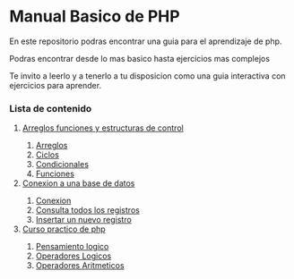 <h1> Manual Basico de PHP</h1>
<p> En este repositorio podras encontrar una guia para el aprendizaje de php. </p>
<p> Podras encontrar desde lo mas basico hasta ejercicios mas complejos</p>
<p> Te invito a leerlo y a tenerlo a tu disposicion como una guia interactiva con ejercicios para aprender. </p>

<h3> Lista de contenido </h3>
<ol>
    <li> <a href="Arreglos_funciones_estructuras_de_control">
     Arreglos funciones y estructuras de control </a> </li>
    <ol>
        <li><a href="Arreglos_funciones_estructuras_de_control/array/">Arreglos</a></li>
        <li><a href="Arreglos_funciones_estructuras_de_control/ciclos/">Ciclos</a></li>
        <li><a href="Arreglos_funciones_estructuras_de_control/condicionales/">Condicionales</a></li>
         <li><a href="Arreglos_funciones_estructuras_de_control/funciones/">Funciones</a></li>
    </ol>
    <li> <a href="baseDeDatos/">
     Conexion a una base de datos</a> </li>
     <ol>
        <li><a href="baseDeDatos/conexion.php">Conexion</a></li>
        <li><a href="baseDeDatos/consulta.php">Consulta todos los registros</a></li>
        <li><a href="baseDeDatos/insert.php">Insertar un nuevo registro</a></li>
    </ol>
    <li> <a href="cursopracticophp/">
     Curso practico de php</a> </li>
     <ol>
        <li><a href="/cursopracticophp/pensamientoLogico.php">Pensamiento logico</a></li>
        <li><a href="/cursopracticophp/operadoresLogicos.php">Operadores Logicos</a></li>
        <li><a href="/cursopracticophp/operadoresAritmeticos.php">Operadores Aritmeticos</a></li>
    </ol>
</ol>